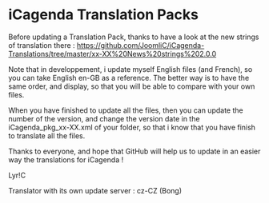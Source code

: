 iCagenda Translation Packs
==========================
Before updating a Translation Pack, thanks to have a look at the new strings of translation there : https://github.com/JoomliC/iCagenda-Translations/tree/master/xx-XX%20News%20strings%202.0.0

Note that in developpement, i update myself English files (and French), so you can take English en-GB as a reference.
The better way is to have the same order, and display, so that you will be able to compare with your own files.

When you have finished to update all the files, then you can update the number of the version, and change the version date in the iCagenda_pkg_xx-XX.xml of your folder, so that i know that you have finish to translate all the files.

Thanks to everyone, and hope that GitHub will help us to update in an easier way the translations for iCagenda !

Lyr!C



Translator with its own update server : cz-CZ (Bong)
